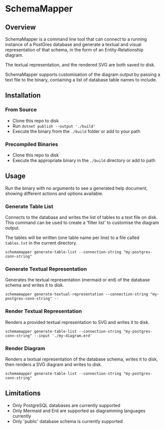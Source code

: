 # SchemaMapper

## Overview

SchemaMapper is a command line tool that can connect to a running instance of a PostGres database and generate a textual and visual representation of that schema, in the form of an Entity-Relationship diagram. 

The textual representation, and the rendered SVG are both saved to disk.

SchemaMapper supports customisation of the diagram output by passing a text file to the binary, containing a list of database table names to include.

## Installation

### From Source

- Clone this repo to disk
- Run `dotnet publish --output './build'`
- Execute the binary from the `./build` folder or add to your path

### Precompiled Binaries

- Clone this repo to disk
- Execute the appropriate binary in the `./build` directory or add to path

## Usage

Run the binary with no arguments to see a generated help document, showing different actions and options available.

### Generate Table List

Connects to the database and writes the list of tables to a text file on disk.  This command can be used to create a 'filter list' to customise the diagram output.

The tables will be written (one table name per line) to a file called `tables.txt` in the current directory.

```shell
schemamapper generate-table-list --connection-string "my-postgres-conn-string"
```

### Generate Textual Representation

Generates the textual representation (mermaid or erd) of the database schema and writes it to disk.

```shell
schemamapper generate-textual-representation --connection-string "my-postgres-conn-string" --
```

### Render Textual Representation

Renders a provided textual representation to SVG and writes it to disk.

```shell
schemamapper generate-table-list --connection-string "my-postgres-conn-string" --input './my-diagram.erd'
```

### Render Diagram

Renders a textual representation of the database schema, writes it to disk, then renders a SVG diagram and writes to disk. 

```shell
schemamapper generate-table-list --connection-string "my-postgres-conn-string"
```

## Limitations

- Only PostgreSQL databases are currently supported
- Only Mermaid and Erd are supported as diagramming languages currently
- Only 'public' database schema is currently supported